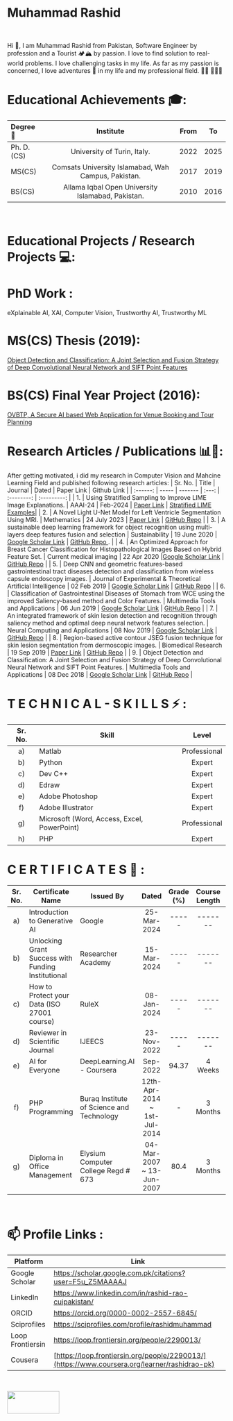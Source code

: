 <!--
**rashidrao-pk/rashidrao-pk** is a ✨ _special_ ✨ repository because its `README.md` (this file) appears on your GitHub profile.



- 🔭 I’m currently working on ...
- 🌱 I’m currently learning ...
- 👯 I’m looking to collaborate on ...
- 🤔 I’m looking for help with ...
- 💬 Ask me about ...
- 📫 How to reach me: ...
- 😄 Pronouns: ...
- ⚡ Fun fact: ...
-->

# Muhammad Rashid
<br>

Hi 👋, I am Muhammad Rashid from Pakistan, Software Engineer by profession and a Tourist 🏕️🏔️ by passion. I love to find solution to real-world problems. I love challenging tasks in my life. As far as my passion is concerned, I love adventures 🚣 in my life and my professional field. 👨🏻‍ 👨🏻‍💻

# Educational Achievements 🎓: 

|  Degree 📘 | Institute | From | To |
|  :-------- | :------:  | :--: | :--: |
|  Ph. D.(CS) | University of Turin, Italy.  | 2022 | 2025 |
|  MS(CS) | Comsats University Islamabad, Wah Campus, Pakistan.  | 2017 | 2019 |
|  BS(CS) | Allama Iqbal Open University Islamabad, Pakistan.  | 2010 | 2016 |

<br>

# Educational Projects / Research Projects 💻:
# PhD Work : 
eXplainable AI, XAI, Computer Vision, Trustworthy AI, Trustworthy ML
# MS(CS) Thesis (2019): 
<a href="https://github.com/rashidrao-pk/Master-Thesis-on-Object-Detection-and-Classification-Based-on-Fusion-of-SIFT-and-Deep-CNN-Features"> Object Detection and Classification: A Joint Selection and Fusion Strategy of Deep Convolutional Neural Network and SIFT Point Features </a>
<br>

# BS(CS) Final Year Project (2016): 
<a href="https://github.com/rashidrao-pk/Online-Venure-Booking-and-Tour-Planning"> OVBTP, A Secure AI based Web Application for Venue Booking and Tour Planning</a>
<br>

# Research Articles / Publications 📊📝:
After getting motivated, i did my research in Computer Vision and Mahcine Learning Field and published following research articles:
|  Sr. No. | Title | Journal | Dated | Paper Link | Github Link |
| :------: | ----- | ------- | :---: | :--------: | :---------: |
| 1. | Using Stratified Sampling to Improve LIME Image Explanations. | AAAI-24 | Feb-2024 | [Paper Link](https://ojs.aaai.org/index.php/AAAI/article/view/29397) |  [Stratified LIME](https://github.com/rashidrao-pk/lime_stratified)<br> [Examples](https://github.com/rashidrao-pk/lime-stratified-examples)|
| 2. | A Novel Light U-Net Model for Left Ventricle Segmentation Using MRI. | Methematics | 24 July 2023 | [Paper Link](https://www.mdpi.com/2227-7390/11/14/3245) |  [GitHub Repo](https://github.com/rashidrao-pk/A-Novel-Light-Unet-Model-for-Left-Ventricle-Segmentation-Using-MRI) |
| 3. | A sustainable deep learning framework for object recognition using multi-layers deep features fusion and selection | Sustainability | 19 June 2020 | [Google Scholar Link](https://link.springer.com/article/10.1007/s11042-018-7031-0) | [GitHub Repo ](https://github.com/rashidrao-pk/Object-Detection-and-Classification-A-Joint-Selection-and-Fusion-Strategy-of-Deep-Convolutional-Neu). |
| 4. | An Optimized Approach for Breast Cancer Classification for Histopathological Images Based on Hybrid Feature Set. | Current medical imaging | 22 Apr 2020 |[Google Scholar Link](https://www.ingentaconnect.com/content/ben/cmir/2021/00000017/00000001/art00016)  | [GitHub Repo](https://github.com/rashidrao-pk/An-Optimized-Approach-for-Breast-Cancer-Classification-for-Histopathological-Images-Based-on-Hybrid-) |
| 5. | Deep CNN and geometric features-based gastrointestinal tract diseases detection and classification from wireless capsule endoscopy images. | Journal of Experimental & Theoretical Artificial Intelligence | 02 Feb 2019 | [Google Scholar Link](https://www.tandfonline.com/doi/abs/10.1080/0952813X.2019.1572657) | [GitHub Repo](https://github.com/rashidrao-pk/Deep-CNN-and-geometric-features-based-gastrointestinal-tract-diseases-detection-and-classification-f) |
| 6. | Classification of Gastrointestinal Diseases of Stomach from WCE using the improved Saliency-based method and Color Features. | Multimedia Tools and Applications | 06 Jun 2019 | [Google Scholar Link](https://link.springer.com/article/10.1007/s11042-019-07875-9) | [GitHub Repo](https://github.com/rashidrao-pk/Classification-of-Gastrointestinal-Diseases-of-Stomach-from-WCE-using-the-improved-Saliency-based-me) |
| 7. | An integrated framework of skin lesion detection and recognition through saliency method and optimal deep neural network features selection. | Neural Computing and Applications | 08 Nov 2019 | [Google Scholar Link](https://link.springer.com/article/10.1007/s00521-019-04514-0) | [GitHub Repo](https://github.com/rashidrao-pk/An-integrated-framework-of-skin-lesion-detection-and-recognition-through-saliency-method-and-optimal) |
| 8. | Region-based active contour JSEG fusion technique for skin lesion segmentation from dermoscopic images. | Biomedical Research | 19 Sep 2019 | [Paper Link](https://1stdirectory.co.uk/_assets/files_comp/ad6f229c-84db-4857-a481-2f6e9377461d.pdf) |  [GitHub Repo](https://github.com/rashidrao-pk/Region-based-active-contour-JSEG-fusion-technique-for-skin-lesion-segmentation-from-dermoscopic-imag) |
| 9. | Object Detection and Classification: A Joint Selection and Fusion Strategy of Deep Convolutional Neural Network and SIFT Point Features. | Multimedia Tools and Applications | 08 Dec 2018 | [Google Scholar Link](https://www.mdpi.com/2071-1050/12/12/5037) | [GitHub Repo](https://github.com/rashidrao-pk/A-sustainable-deep-learning-framework-for-object-recognition-using-multi-layers-deep-features-fusion) |
<br>


#  T E C H N I C A L - S K I L L S ⚡ :

| Sr. No. | Skill | Level |
| :-----: | ----- | :---: | 
| a) | Matlab | Professional |
| b) | Python | Expert |
| c) | Dev C++ | Expert | 
| d) | Edraw | Expert |  
| e) | Adobe Photoshop | Expert | 
| f) | Adobe Illustrator | Expert | 
| g) | Microsoft (Word, Access, Excel, PowerPoint) | Professional | 
| h) | PHP | Expert | 
  
      
#  C E R T I F I C A T E S 📝 :

| Sr. No. | Certificate Name   | Issued By                                | Dated                         | Grade (%)   | Course Length | Certificate |
| :-----: | ------------------ | ------------                             | :---:                         | :---:       |   :---:       |     :---:   |
| a) | Introduction to Generative AI | Google                            | 25-Mar-2024                   | -----       |   -------     |     <a href='https://www.cloudskillsboost.google/public_profiles/3924a3ad-b31b-42f5-b55b-6753ba136fb0/badges/8435493?utm_medium=social&utm_source=linkedin&utm_campaign=ql-social-share'> Yes </a>    |
| b) | Unlocking Grant Success with Funding Institutional | Researcher Academy | 15-Mar-2024                   | -----       |   -------     |    <a href='https://www.linkedin.com/posts/rashid-rao-cuipakistan_unlocking-grant-success-with-funding-institutional-activity-7177617228719112192-CcIc?utm_source=share&utm_medium=member_desktop'> Yes </a>    |
| c) | How to Protect your Data (ISO 27001 course) | RuleX                            | 08-Jan-2024                   | -----       |   -------     |     <a href='https://drive.google.com/file/d/1FwmLfBSHWwRJdBjBv_khjoyEgVHhD-gO/view?usp=sharing'> Yes </a> |
| d) | Reviewer in Scientific Journal | IJEECS                            | 23-Nov-2022                   | -----       |   -------     |     <a href='https://drive.google.com/file/d/1r9EEOnvTWt6H2K-SmyowuiUtaBIWh7xU/view?usp=sharing'> Yes </a>   |
| e) | AI for Everyone | DeepLearning.AI - Coursera                       | Sep-2022                      | 94.37       |   4 Weeks     |     <a href = 'https://www.coursera.org/account/accomplishments/verify/XFEK65GWB3MF'> Link </a>    |
| f) | PHP Programming | Buraq Institute of Science and Technology        | 12th-Apr-2014 ~ 1st-Jul-2014  | -           |   3 Months    |     <a href='https://drive.google.com/file/d/1K686f8rWsElKnx3g8lmmIc5j7OqL6bZI/view?usp=sharing'> Yes </a>    |
| g) | Diploma in Office Management |	Elysium Computer College Regd # 673 | 04-Mar-2007 ~ 13-Jun-2007     | 80.4        |   3 Months    |     <a href='https://drive.google.com/file/d/1IfCuG-ywbuwYRiZ4v05L9ukfWLmlx7Dp/view?usp=sharing'>Yes </a>   |

<br>

# 📫 Profile Links :

|  Platform | Link  |
| --------- | ----- |
| Google Scholar  | https://scholar.google.com.pk/citations?user=F5u_Z5MAAAAJ  |
| LinkedIn  | https://www.linkedin.com/in/rashid-rao-cuipakistan/  |
| ORCID  | https://orcid.org/0000-0002-2557-6845/  |
| Sciprofiles  | https://sciprofiles.com/profile/rashidmuhammad  |
| Loop Frontiersin  | https://loop.frontiersin.org/people/2290013/  |
| Cousera  | [https://loop.frontiersin.org/people/2290013/](https://www.coursera.org/learner/rashidrao-pk)  |


<br>

<a href="https://www.teacheron.com/tutor-profile/50r1?r=50r1" target="_blank" style="display: inline-block;"><img src="https://www.teacheron.com/resources/assets/img/badges/viewMyProfile.png" style="width: 120px !important; height: 52px !important"></a>
